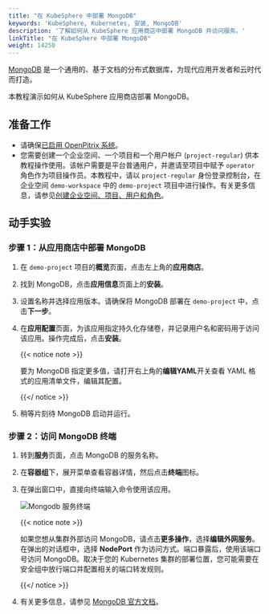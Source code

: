 ```yaml
---
title: "在 KubeSphere 中部署 MongoDB"
keywords: 'KubeSphere, Kubernetes, 安装, MongoDB'
description: '了解如何从 KubeSphere 应用商店中部署 MongoDB 并访问服务。'
linkTitle: "在 KubeSphere 中部署 MongoDB"
weight: 14250
---
```


[MongoDB](https://www.mongodb.com/) 是一个通用的、基于文档的分布式数据库，为现代应用开发者和云时代而打造。

本教程演示如何从 KubeSphere 应用商店部署 MongoDB。

## 准备工作

- 请确保[已启用 OpenPitrix 系统](../../../pluggable-components/app-store/)。
- 您需要创建一个企业空间、一个项目和一个用户帐户 (`project-regular`) 供本教程操作使用。该帐户需要是平台普通用户，并邀请至项目中赋予 `operator` 角色作为项目操作员。本教程中，请以 `project-regular` 身份登录控制台，在企业空间 `demo-workspace` 中的 `demo-project` 项目中进行操作。有关更多信息，请参见[创建企业空间、项目、用户和角色](../../../quick-start/create-workspace-and-project/)。

## 动手实验

### 步骤 1：从应用商店中部署 MongoDB

1. 在 `demo-project` 项目的**概览**页面，点击左上角的**应用商店**。

2. 找到 MongoDB，点击**应用信息**页面上的**安装**。

3. 设置名称并选择应用版本。请确保将 MongoDB 部署在 `demo-project` 中，点击**下一步**。

4. 在**应用配置**页面，为该应用指定持久化存储卷，并记录用户名和密码用于访问该应用。操作完成后，点击**安装**。

   {{< notice note >}}

   要为 MongoDB 指定更多值，请打开右上角的**编辑YAML**开关查看 YAML 格式的应用清单文件，编辑其配置。

   {{</ notice >}}

5. 稍等片刻待 MongoDB 启动并运行。


### 步骤 2：访问 MongoDB 终端

1. 转到**服务**页面，点击 MongoDB 的服务名称。

2. 在**容器组**下，展开菜单查看容器详情，然后点击**终端**图标。

3. 在弹出窗口中，直接向终端输入命令使用该应用。

   ![Mongodb 服务终端](/images/docs/zh-cn/appstore/built-in-apps/mongodb-app/mongodb-service-terminal-9.PNG)

   {{< notice note >}}

   如果您想从集群外部访问 MongoDB，请点击**更多操作**，选择**编辑外网服务**。在弹出的对话框中，选择 **NodePort** 作为访问方式。端口暴露后，使用该端口号访问 MongoDB。取决于您的 Kubernetes 集群的部署位置，您可能需要在安全组中放行端口并配置相关的端口转发规则。

   {{</ notice >}} 

4. 有关更多信息，请参见 [MongoDB 官方文档](https://docs.mongodb.com/manual/)。
